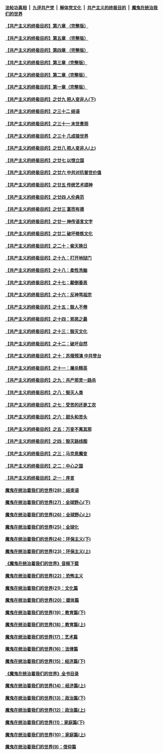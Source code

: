 ####  [法轮功真相](../../../../basic/blob/master/README.md?t=01131726) &nbsp;|&nbsp; [九评共产党](../../../../9ping.md/blob/master/README.md?t=01131726) &nbsp;|&nbsp; [解体党文化](../../../../jtdwh.md/blob/master/README.md?t=01131726)  &nbsp;|&nbsp; [共产主义的终极目的](../../../../gczydzjmd.md/blob/master/README.md?t=01131726) &nbsp;|&nbsp; [魔鬼在统治我们的世界](../../../../mgztzwmdsj.md/blob/master/README.md?t=01131726) 

#### [【共产主义的终极目的】第六章 （完整版）](../pages/nsc422/n11428913.md?t=01131726) 

#### [【共产主义的终极目的】第五章 （完整版）](../pages/nsc422/n11428912.md?t=01131726) 

#### [【共产主义的终极目的】第四章 （完整版）](../pages/nsc422/n11428907.md?t=01131726) 

#### [【共产主义的终极目的】第三章（完整版）](../pages/nsc422/n11428848.md?t=01131726) 

#### [【共产主义的终极目的】第二章（完整版）](../pages/nsc422/n11428831.md?t=01131726) 

#### [【共产主义的终极目的】第一章（完整版）](../pages/nsc422/n11417651.md?t=01131726) 

#### [【共产主义的终极目的】之廿九 把人变非人(下)](../pages/nsc422/n11344140.md?t=01131726) 

#### [【共产主义的终极目的】之三十二 结语](../pages/nsc422/n11360535.md?t=01131726) 

#### [【共产主义的终极目的】之三十一 末世景观](../pages/nsc422/n11351129.md?t=01131726) 

#### [【共产主义的终极目的】之三十 几成狼世界](../pages/nsc422/n11348280.md?t=01131726) 

#### [【共产主义的终极目的】之廿八 把人变非人(上)](../pages/nsc422/n11340492.md?t=01131726) 

#### [【共产主义的终极目的】之廿七 以恨立国](../pages/nsc422/n11336944.md?t=01131726) 

#### [【共产主义的终极目的】之廿六 中共对抗普世价值](../pages/nsc422/n11324785.md?t=01131726) 

#### [【共产主义的终极目的】之廿五 传统艺术颂神](../pages/nsc422/n11296396.md?t=01131726) 

#### [【共产主义的终极目的】之廿四 人伦典范](../pages/nsc422/n11296397.md?t=01131726) 

#### [【共产主义的终极目的】之廿三 富而有德](../pages/nsc422/n11283598.md?t=01131726) 

#### [【共产主义的终极目的】之廿一 神传语言文字](../pages/nsc422/n11263265.md?t=01131726) 

#### [【共产主义的终极目的】之廿二 破坏修炼文化](../pages/nsc422/n11245728.md?t=01131726) 

#### [【共产主义的终极目的】之二十：偷天换日](../pages/nsc422/n11238846.md?t=01131726) 

#### [【共产主义的终极目的】之十九：打开地狱门](../pages/nsc422/n11206376.md?t=01131726) 

#### [【共产主义的终极目的】之十八：柔性洗脑](../pages/nsc422/n11199994.md?t=01131726) 

#### [【共产主义的终极目的】之十七：颠倒善恶](../pages/nsc422/n11179782.md?t=01131726) 

#### [【共产主义的终极目的】之十六：反神骂祖宗](../pages/nsc422/n11166798.md?t=01131726) 

#### [【共产主义的终极目的】之十五：毁人不倦](../pages/nsc422/n11166792.md?t=01131726) 

#### [【共产主义的终极目的】之十四：邪恶之最](../pages/nsc422/n11150249.md?t=01131726) 

#### [【共产主义的终极目的】之十三：毁灭文化](../pages/nsc422/n11135227.md?t=01131726) 

#### [【共产主义的终极目的】之十二：破坏自然](../pages/nsc422/n11135214.md?t=01131726) 

#### [【共产主义的终极目的】之十：苏俄预演 中共登台](../pages/nsc422/n11118424.md?t=01131726) 

#### [【共产主义的终极目的】之十一：屠杀精英](../pages/nsc422/n11118442.md?t=01131726) 

#### [【共产主义的终极目的】之九：共产邪灵一路杀](../pages/nsc422/n11114139.md?t=01131726) 

#### [【共产主义的终极目的】之八：毁灭人类](../pages/nsc422/n11108503.md?t=01131726) 

#### [【共产主义的终极目的】之七：受苦的还是工农](../pages/nsc422/n11101809.md?t=01131726) 

#### [【共产主义的终极目的】之六：甜头和苦头](../pages/nsc422/n11096971.md?t=01131726) 

#### [【共产主义的终极目的】之五：万变不离其邪](../pages/nsc422/n11091285.md?t=01131726) 

#### [【共产主义的终极目的】之四：毁灭路线图](../pages/nsc422/n11086284.md?t=01131726) 

#### [【共产主义的终极目的】之三：马克思魔变](../pages/nsc422/n11061941.md?t=01131726) 

#### [【共产主义的终极目的】之二：中心之国](../pages/nsc422/n11047728.md?t=01131726) 

#### [【共产主义的终极目的】之一：序言](../pages/nsc422/n11086077.md?t=01131726) 

#### [魔鬼在统治着我们的世界(28)：结束语](../pages/nsc422/n10936246.md?t=01131726) 

#### [魔鬼在统治着我们的世界(27)：全球野心(下)](../pages/nsc422/n10928319.md?t=01131726) 

#### [魔鬼在统治着我们的世界(26)：全球野心(上)](../pages/nsc422/n10900318.md?t=01131726) 

#### [魔鬼在统治着我们的世界(25)：全球化](../pages/nsc422/n10788205.md?t=01131726) 

#### [魔鬼在统治着我们的世界(24)：环保主义(下)](../pages/nsc422/n10695307.md?t=01131726) 

#### [魔鬼在统治着我们的世界(23)：环保主义(上)](../pages/nsc422/n10688613.md?t=01131726) 

#### [《魔鬼在统治着我们的世界》音频下载](../pages/nsc422/n10635553.md?t=01131726) 

#### [魔鬼在统治着我们的世界(22)：恐怖主义](../pages/nsc422/n10614727.md?t=01131726) 

#### [魔鬼在统治着我们的世界(21)：文化篇](../pages/nsc422/n10597706.md?t=01131726) 

#### [魔鬼在统治着我们的世界(20)：媒体篇](../pages/nsc422/n10586579.md?t=01131726) 

#### [魔鬼在统治着我们的世界(19)：教育篇(下)](../pages/nsc422/n10564808.md?t=01131726) 

#### [魔鬼在统治着我们的世界(18)：教育篇(上)](../pages/nsc422/n10526970.md?t=01131726) 

#### [魔鬼在统治着我们的世界(17)：艺术篇](../pages/nsc422/n10499093.md?t=01131726) 

#### [魔鬼在统治着我们的世界(16)：法律篇](../pages/nsc422/n10485969.md?t=01131726) 

#### [魔鬼在统治着我们的世界(15)：经济篇(下)](../pages/nsc422/n10469975.md?t=01131726) 

#### [《魔鬼在统治着我们的世界》全书目录](../pages/nsc422/n10464261.md?t=01131726) 

#### [魔鬼在统治着我们的世界(14)：经济篇(上)](../pages/nsc422/n10457370.md?t=01131726) 

#### [魔鬼在统治着我们的世界(13)：政治篇(下)](../pages/nsc422/n10448270.md?t=01131726) 

#### [魔鬼在统治着我们的世界(12)：政治篇(上)](../pages/nsc422/n10444576.md?t=01131726) 

#### [魔鬼在统治着我们的世界(11)：家庭篇(下)](../pages/nsc422/n10440961.md?t=01131726) 

#### [魔鬼在统治着我们的世界(10)：家庭篇(上)](../pages/nsc422/n10435448.md?t=01131726) 

#### [魔鬼在统治着我们的世界(9)：信仰篇](../pages/nsc422/n10432159.md?t=01131726) 

